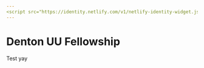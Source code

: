 ```yaml
---
<script src="https://identity.netlify.com/v1/netlify-identity-widget.js"></script>
---
```


# Denton UU Fellowship
Test yay

